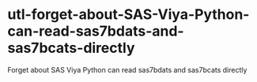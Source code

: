 # utl-forget-about-SAS-Viya-Python-can-read-sas7bdats-and-sas7bcats-directly
Forget about SAS Viya Python can read sas7bdats  and sas7bcats directly
